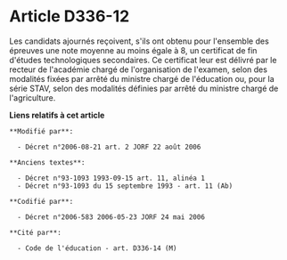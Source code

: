 # Article D336-12

Les candidats ajournés reçoivent, s'ils ont obtenu pour l'ensemble des épreuves une note moyenne au moins égale à 8, un
certificat de fin d'études technologiques secondaires. Ce certificat leur est délivré par le recteur de l'académie chargé de
l'organisation de l'examen, selon des modalités fixées par arrêté du ministre chargé de l'éducation ou, pour la série STAV,
selon des modalités définies par arrêté du ministre chargé de l'agriculture.

**Liens relatifs à cet article**

	**Modifié par**:

	  - Décret n°2006-08-21 art. 2 JORF 22 août 2006

	**Anciens textes**:

	  - Décret n°93-1093 1993-09-15 art. 11, alinéa 1
	  - Décret n°93-1093 du 15 septembre 1993 - art. 11 (Ab)

	**Codifié par**:

	  - Décret n°2006-583 2006-05-23 JORF 24 mai 2006

	**Cité par**:

	  - Code de l'éducation - art. D336-14 (M)
